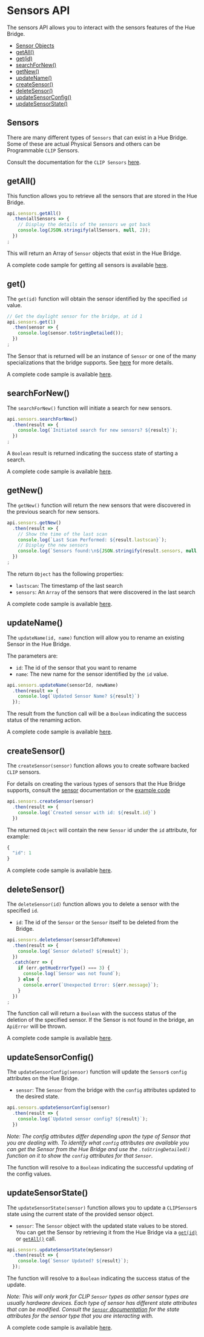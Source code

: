 # Sensors API

The sensors API allows you to interact with the sensors features of the Hue Bridge.

* [Sensor Objects](#sensors)
* [getAll()](#getall)
* [get(id)](#get)
* [searchForNew()](#searchfornew)
* [getNew()](#getnew)
* [updateName()](#updatesensorname)
* [createSensor()](#createsensor)
* [deleteSensor()](#deletesensor)
* [updateSensorConfig()](#updatesensorconfig)
* [updateSensorState()](#updatesensorstate)


## Sensors

There are many different types of `Sensors` that can exist in a Hue Bridge. Some of these are actual Physical Sensors 
and others can be Programmable `CLIP` Sensors.

Consult the documentation for the `CLIP Sensors` [here](sensor.md).



## getAll()
This function allows you to retrieve all the sensors that are stored in the Hue Bridge.

```js
api.sensors.getAll()
  .then(allSensors => {
    // Display the details of the sensors we got back
    console.log(JSON.stringify(allSensors, null, 2));
  })
;
```

This will return an Array of `Sensor` objects that exist in the Hue Bridge. 

A complete code sample for getting all sensors is available [here](../examples/v3/sensors/getAllSensors.js).



## get()
The `get(id)` function will obtain the sensor identified by the specified `id` value.

```js
// Get the daylight sensor for the bridge, at id 1
api.sensors.get(1)
  .then(sensor => {
    console.log(sensor.toStringDetailed());
  })
;
```

The Sensor that is returned will be an instance of `Sensor` or one of the many specializations that the bridge supports.
See [here](#sensors) for more details.

A complete code sample is available [here](../examples/v3/sensors/getSensor.js).



## searchForNew()
The `searchForNew()` function will initiate a search for new sensors.

```js
api.sensors.searchForNew()
  .then(result => {
    console.log(`Initiated search for new sensors? ${result}`);
  })
;
```

A `Boolean` result is returned indicating the success state of starting a search.

A complete code sample is available [here](../examples/v3/sensors/searchForNew.js).



## getNew()
The `getNew()` function will return the new sensors that were discovered in the previous search for new sensors.

```js
api.sensors.getNew()
  .then(result => {
    // Show the time of the last scan
    console.log(`Last Scan Performed: ${result.lastscan}`);
    // Display the new sensors
    console.log(`Sensors found:\n${JSON.stringify(result.sensors, null, 2)}`);
  })
;
```

The return `Object` has the following properties:

* `lastscan`: The timestamp of the last search
* `sensors`: An `Array` of the sensors that were discovered in the last search

A complete code sample is available [here](../examples/v3/sensors/getNewSensors.js).



## updateName()
The `updateName(id, name)` function will allow you to rename an existing Sensor in the Hue Bridge.

The parameters are:

* `id`: The id of the sensor that you want to rename
* `name`: The new name for the sensor identified by the `id` value.

```js
api.sensors.updateName(sensorId, newName)
  .then(result => {
    console.log(`Updated Sensor Name? ${result}`)
  });
```

The result from the function call will be a `Boolean` indicating the success status of the renaming action.

A complete code sample is available [here](../examples/v3/sensors/updateSensorName.js).



## createSensor()
The `createSensor(sensor)` function allows you to create software backed `CLIP` sensors.

For details on creating the various types of sensors that the Hue Bridge supports, consult the [sensor](sensor.md) 
documentation or the [example code](../examples/v3/sensors/creatingClipSensors.js)

```js
api.sensors.createSensor(sensor)
  .then(result => {
    console.log(`Created sensor with id: ${result.id}`)
  })
```

The returned `Object` will contain the new `Sensor` id under the `id` attribute, for example:
```js
{
  "id": 1
}
```

A complete code sample is available [here](../examples/v3/sensors/createNewSensor.js).


## deleteSensor()
The `deleteSensor(id)` function allows you to delete a sensor with the specified `id`.

* `id`: The id of the `Sensor` or the `Sensor` itself to be deleted from the Bridge.

```js
api.sensors.deleteSensor(sensorIdToRemove)
  .then(result => {
    console.log(`Sensor deleted? ${result}`);
  })
  .catch(err => {
    if (err.getHueErrorType() === 3) {
      console.log(`Sensor was not found`);
    } else {
      console.error(`Unexpected Error: ${err.message}`);
    }
  })
;
```

The function call will return a `Boolean` with the success status of the deletion of the specified sensor. If the Sensor 
is not found in the bridge, an `ApiError` will be thrown.

A complete code sample is available [here](../examples/v3/sensors/deleteSensor.js).



## updateSensorConfig()
The `updateSensorConfig(sensor)` function will update the `Sensor`s `config` attributes on the Hue Bridge.

* `sensor`: The `Sensor` from the bridge with the `config` attributes updated to the desired state.

```js
api.sensors.updateSensorConfig(sensor)
  .then(result => {
    console.log(`Updated sensor config? ${result}`);
  })
```

_Note: The config attributes differ depending upon the type of Sensor that you are dealing with. To identify what 
`config` attributes are available you can get the Sensor from the Hue Bridge and use the `.toStringDetailed()` function
on it to show the `config` attributes for that `Sensor`._

The function will resolve to a `Boolean` indicating the successful updating of the config values.



## updateSensorState()
The `updateSensorState(sensor)` function allows you to update a `CLIPSensor`s state using the current state of the provided
sensor object.

* `sensor`: The `Sensor` object with the updated state values to be stored. You can get the Sensor by retrieving it 
from the Hue Bridge via a [`get(id)`](#get) or [`getAll()`](#getall) call.

```js
api.sensors.updateSensorState(mySensor)
  .then(result => {
    console.log(`Sensor Updated? ${result}`);
  });
```

The function will resolve to a `Boolean` indicating the success status of the update.

_Note: This will only work for CLIP `Sensor` types as other sensor types are usually hardware devices. Each type of 
sensor has different state attributes that can be modified. Consult the [`Sensor` documentation](./sensor.md) for the 
state attributes for the sensor type that you are interacting with._

A complete code sample is available [here](../examples/v3/sensors/updateSensorState.js).